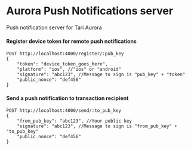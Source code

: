 # Aurora Push Notifications server
Push notification server for Tari Aurora

#### Register device token for remote push notifications
```$xslt
POST http://localhost:4000/register/:pub_key
{
    "token": "device_token_goes_here",
    "platform": "ios", //"ios" or "android"
    "signature": "abc123", //Message to sign is "pub_key" + "token"
    "public_nonce": "def456" 
}
```

#### Send a push notification to transaction recipient
```$xslt
POST http://localhost:4000/send/:to_pub_key
{
    "from_pub_key": "abc123", //Your public key
    "signature": "abc123", //Message to sign is "from_pub_key" + "to_pub_key"
    "public_nonce": "def456" 
}
```
